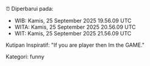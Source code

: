 ⏰ Diperbarui pada:
- WIB: Kamis, 25 September 2025 19.56.09 UTC
- WITA: Kamis, 25 September 2025 20.56.09 UTC
- WIT: Kamis, 25 September 2025 21.56.09 UTC

Kutipan Inspiratif:
"If you are player then Im the GAME."


Kategori: funny

